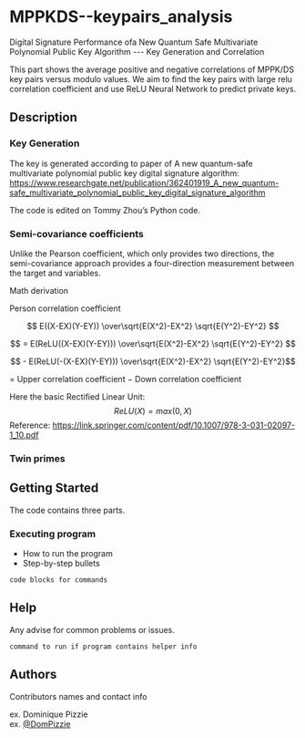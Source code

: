 # MPPKDS--keypairs_analysis

Digital Signature Performance ofa New Quantum Safe Multivariate Polynomial Public Key Algorithm --- Key Generation and Correlation

This part shows the average positive and negative correlations of MPPK/DS key pairs versus modulo values. We aim to find the key pairs with large relu correlation coefficient and use ReLU Neural Network to predict private keys.

## Description

### Key Generation
The key is generated according to paper of A new quantum-safe multivariate polynomial public key digital signature algorithm:
https://www.researchgate.net/publication/362401919_A_new_quantum-safe_multivariate_polynomial_public_key_digital_signature_algorithm

The code is edited on Tommy Zhou’s Python code.

### Semi-covariance coefficients

Unlike the Pearson coefficient, which only provides two directions, the semi-covariance approach provides a four-direction measurement between the target and variables.

Math derivation

Person correlation coefficient 

$$ E((X-EX)(Y-EY)) \over\sqrt{E(X^2)-EX^2} \sqrt{E(Y^2)-EY^2} $$

$$ =  E(ReLU((X-EX)(Y-EY))) \over\sqrt{E(X^2)-EX^2} \sqrt{E(Y^2)-EY^2} $$

$$ -  E(ReLU(-(X-EX)(Y-EY))) \over\sqrt{E(X^2)-EX^2} \sqrt{E(Y^2)-EY^2}$$

= Upper correlation coefficient − Down correlation coefficient

Here the basic Rectified Linear Unit: $$ReLU(X) = max(0,X)$$
Reference: https://link.springer.com/content/pdf/10.1007/978-3-031-02097-1_10.pdf

### Twin primes


## Getting Started

The code contains three parts.

### Executing program

* How to run the program
* Step-by-step bullets
```
code blocks for commands
```

## Help

Any advise for common problems or issues.
```
command to run if program contains helper info
```

## Authors

Contributors names and contact info

ex. Dominique Pizzie  
ex. [@DomPizzie](https://twitter.com/dompizzie)
